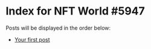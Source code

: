 # Index for NFT World #5947
Posts will be displayed in the order below:

- [Your first post](./001-first.md)

